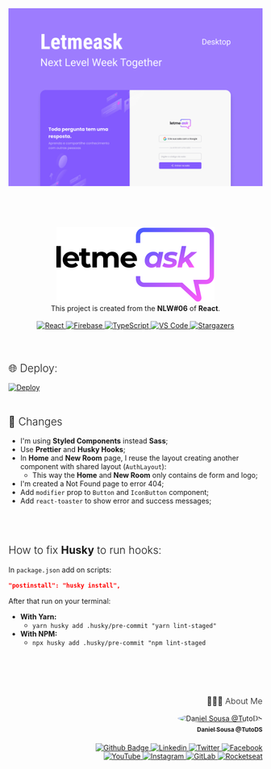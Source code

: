 <div align="center">
<a href=#"><img src="public/media/letmeask.jpg" alt="Letmeask" width="800px" /></a>

<br /><br />

<div style="font-weight: 300; margin-top: 30px">
<a href="#"><img src="src/assets/media/logo.svg" alt="letmeask" /></a>
</div>
</div>
<div align="center">This project is created from the <strong>NLW#06</strong> of <strong>React</strong>.</div>

<br />
<div align="center">
  	<a href="#">
  		<img src="https://img.shields.io/badge/React%20-%2320232a.svg?&style=for-the-badge&logo=react&logoColor=61DAFB" alt="React"/>
	</a>
  	<a href="#">
  		<img src="https://img.shields.io/badge/Rirebase%20-%2320232a.svg?&style=for-the-badge&logo=firebase&logoColor=FFCA28" alt="Firebase"/>
	</a>
	<a href="#">
		<img src="https://img.shields.io/badge/typescript%20-%23007ACC.svg?&style=for-the-badge&logo=typescript&logoColor=white" alt="TypeScript" />
	</a>
	<a href="#">
		<img src="https://img.shields.io/badge/Visual_Studio_Code-0078D4?style=for-the-badge&logo=visual%20studio%20code&logoColor=white" alt="VS Code" />
	</a>
	<a href="https://github.com/TutoDS/nlw06-react/stargazers">
    	<img alt="Stargazers" src="https://img.shields.io/github/stars/TutoDS/nlw06-react?style=for-the-badge">
	</a>
</div>

<br />
<br />

<h2 style="font-weight:300">🌐 Deploy:</h2>

<a href="https://letmeask-cc61e.web.app/">
  <img src="https://img.shields.io/badge/firebase%20-%23FFCA28.svg?&style=for-the-badge&logo=firebase&logoColor=black" alt='Deploy'/>
</a>

<br />
<br />

<h2 style="font-weight:300">💬 Changes</h2>

-   I'm using **Styled Components** instead **Sass**;
-   Use **Prettier** and **Husky Hooks**;
-   In **Home** and **New Room** page, I reuse the layout creating another component with shared layout (`AuthLayout`):
    -   This way the **Home** and **New Room** only contains de form and logo;
-   I'm created a Not Found page to error 404;
-   Add `modifier` prop to `Button` and `IconButton` component;
-   Add `react-toaster` to show error and success messages;

<br />
<br />

<h2 style="font-weight:300">How to fix <strong>Husky</strong> to run hooks:</h2>

In `package.json` add on scripts:

```json
"postinstall": "husky install",
```

After that run on your terminal:

-   **With Yarn:**
    -   `yarn husky add .husky/pre-commit "yarn lint-staged"`
-   **With NPM:**
    -   `npx husky add .husky/pre-commit "npm lint-staged`

<br /><br />

<div align="right" style="margin-top: 50px">
<h3 style="font-weight: 300">
🧑🏻‍💻 About Me
</h3>

<a href="https://github.com/TutoDS" alt="TutoDS">
<img src="https://github.com/tutods.png" alt="Daniel Sousa @TutoDS" width="100px" style="border-radius: 100%">
<br />
 <sub><b>Daniel Sousa @TutoDS</b></sub>
</a>

<div style="margin: 20px 0" />

<a href="https://github.com/TutoDS">
      <img alt="Github Badge" src="https://img.shields.io/badge/-Github-1E4174?style=for-the-badge&logo=Github&logoColor=white&link=https://github.com/solrachix" />
</a>
<a href="https://www.linkedin.com/in/daniel-sousa-tutods/">
      <img alt="Linkedin" src="https://img.shields.io/badge/Linkedin-1E4174?style=for-the-badge&logo=Linkedin&logoColor=white" />
</a>
<a href="https://twitter.com/tutods/">
      <img alt="Twitter" src="https://img.shields.io/badge/Twitter-1E4174?style=for-the-badge&logo=twitter&logoColor=white" />
</a>
<a href="https://facebook.com/tutods2014">
      <img alt="Facebook" src="https://img.shields.io/badge/Facebook-1E4174?style=for-the-badge&logo=facebook&logoColor=white" />
</a>
<br />

<a href="https://youtube.com/tutods2014">
      <img alt="YouTube" src="https://img.shields.io/badge/YouTube-1E4174?style=for-the-badge&logo=youtube&logoColor=white" />
</a>
<a href="https://instagram.com/tutods2014">
      <img alt="Instagram" src="https://img.shields.io/badge/Instagram-1E4174?style=for-the-badge&logo=Instagram&logoColor=white" />
</a>
<a href="https://gitlab.com/jdaniel.asousa">
      <img alt="GitLab" src="https://img.shields.io/badge/GitLab-1E4174?style=for-the-badge&logo=GitLab&logoColor=white" />
</a>
<a href="https://app.rocketseat.com.br/me/tutods14">
      <img alt="Rocketseat" src="https://img.shields.io/badge/Rocketseat-1E4174?style=for-the-badge&logo=data:image/png;base64,iVBORw0KGgoAAAANSUhEUgAAABAAAAAQCAMAAAAoLQ9TAAAALVBMVEVHcExxWsF0XMJzXMJxWcFsUsD///9jRrzY0u6Xh9Gsn9n39fyMecy0qd2bjNJWBT0WAAAABHRSTlMA2Do606wF2QAAAGlJREFUGJVdj1cWwCAIBLEsRU3uf9xobDH8+GZwUYi8i6ucJwrxKE+7D0G9Q4vlYqtmCSjndr4CgCgzlyFgfKfKCVO0LrPKjmiqMxGXkJwNnXskqWG+1oSM+BSwD8f29YLNjvx/OQrn+g99oQSoNmt3PgAAAABJRU5ErkJggg==" />
</a>

</div>
